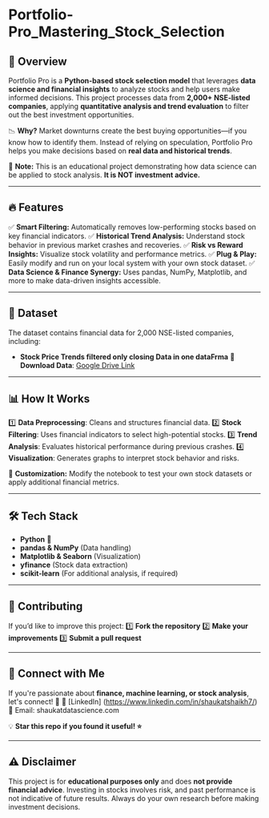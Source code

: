 # Portfolio-Pro_Mastering_Stock_Selection

## 📌 Overview
Portfolio Pro is a **Python-based stock selection model** that leverages **data science and financial insights** to analyze stocks and help users make informed decisions. This project processes data from **2,000+ NSE-listed companies**, applying **quantitative analysis and trend evaluation** to filter out the best investment opportunities.

📉 **Why?** Market downturns create the best buying opportunities—if you know how to identify them. Instead of relying on speculation, Portfolio Pro helps you make decisions based on **real data and historical trends**.

🚀 **Note:** This is an educational project demonstrating how data science can be applied to stock analysis. **It is NOT investment advice.**

---

## 🔥 Features
✅ **Smart Filtering:** Automatically removes low-performing stocks based on key financial indicators.
✅ **Historical Trend Analysis:** Understand stock behavior in previous market crashes and recoveries.
✅ **Risk vs Reward Insights:** Visualize stock volatility and performance metrics.
✅ **Plug & Play:** Easily modify and run on your local system with your own stock dataset.
✅ **Data Science & Finance Synergy:** Uses pandas, NumPy, Matplotlib, and more to make data-driven insights accessible.

---

## 📂 Dataset
The dataset contains financial data for 2,000 NSE-listed companies, including:
- **Stock Price Trends filtered only closing Data in one dataFrma** 
🔗 **Download Data**: [Google Drive Link](https://drive.google.com/file/d/1wqnzUG-eJy6Lt1AFnIdUDL9KP7KJUr_f/view)


---

## 📊 How It Works
1️⃣ **Data Preprocessing**: Cleans and structures financial data.
2️⃣ **Stock Filtering**: Uses financial indicators to select high-potential stocks.
3️⃣ **Trend Analysis**: Evaluates historical performance during previous crashes.
4️⃣ **Visualization**: Generates graphs to interpret stock behavior and risks.

📌 **Customization:** Modify the notebook to test your own stock datasets or apply additional financial metrics.

---

## 🛠 Tech Stack
- **Python** 🐍
- **pandas & NumPy** (Data handling)
- **Matplotlib & Seaborn** (Visualization)
- **yfinance** (Stock data extraction)
- **scikit-learn** (For additional analysis, if required)

---

## 🚀 Contributing
If you’d like to improve this project:
1️⃣ **Fork the repository**
2️⃣ **Make your improvements**
3️⃣ **Submit a pull request**

---

## 🤝 Connect with Me
If you're passionate about **finance, machine learning, or stock analysis**, let's connect! 🚀
🔗 [LinkedIn] (https://www.linkedin.com/in/shaukatshaikh7/)
📧 Email: shaukatdatascience.com  

💡 **Star this repo if you found it useful! ⭐**

---

## ⚠️ Disclaimer
This project is for **educational purposes only** and does **not provide financial advice**. Investing in stocks involves risk, and past performance is not indicative of future results. Always do your own research before making investment decisions.

